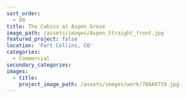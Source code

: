 ```yaml
---
sort_order:
  - 09
title: The Cabins at Aspen Grove
image_path: /assets/images/Aspen_Straight_front.jpg
featured_project: false
location: 'Fort Collins, CO'
categories:
  - Commercial
secondary_categories:
images:
  - title:
    project_image_path: /assets/images/work/768A9759.jpg
---
```



